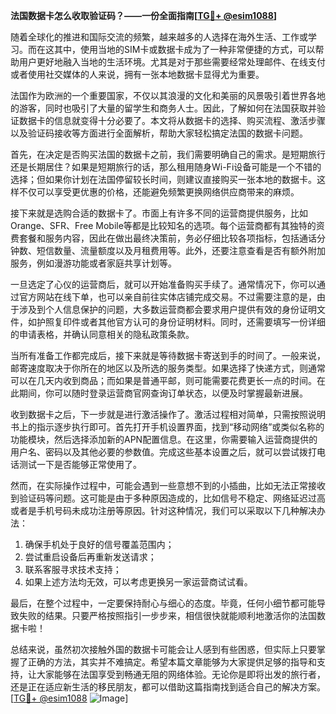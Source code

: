 **法国数据卡怎么收取验证码？——一份全面指南[[TG💪+ @esim1088](https://t.me/s/esim1088)]**

随着全球化的推进和国际交流的频繁，越来越多的人选择在海外生活、工作或学习。而在这其中，使用当地的SIM卡或数据卡成为了一种非常便捷的方式，可以帮助用户更好地融入当地的生活环境。尤其是对于那些需要经常处理邮件、在线支付或者使用社交媒体的人来说，拥有一张本地数据卡显得尤为重要。

法国作为欧洲的一个重要国家，不仅以其浪漫的文化和美丽的风景吸引着世界各地的游客，同时也吸引了大量的留学生和商务人士。因此，了解如何在法国获取并验证数据卡的信息就变得十分必要了。本文将从数据卡的选择、购买流程、激活步骤以及验证码接收等方面进行全面解析，帮助大家轻松搞定法国的数据卡问题。

首先，在决定是否购买法国的数据卡之前，我们需要明确自己的需求。是短期旅行还是长期居住？如果是短期旅行的话，那么租用随身Wi-Fi设备可能是一个不错的选择；但如果你计划在法国停留较长时间，则建议直接购买一张本地的数据卡。这样不仅可以享受更优惠的价格，还能避免频繁更换网络供应商带来的麻烦。

接下来就是选购合适的数据卡了。市面上有许多不同的运营商提供服务，比如Orange、SFR、Free Mobile等都是比较知名的选项。每个运营商都有其独特的资费套餐和服务内容，因此在做出最终决策前，务必仔细比较各项指标，包括通话分钟数、短信数量、流量额度以及月租费用等。此外，还要注意查看是否有额外附加服务，例如漫游功能或者家庭共享计划等。

一旦选定了心仪的运营商后，就可以开始准备购买手续了。通常情况下，你可以通过官方网站在线下单，也可以亲自前往实体店铺完成交易。不过需要注意的是，由于涉及到个人信息保护的问题，大多数运营商都会要求用户提供有效的身份证明文件，如护照复印件或者其他官方认可的身份证明材料。同时，还需要填写一份详细的申请表格，并确认同意相关的隐私政策条款。

当所有准备工作都完成后，接下来就是等待数据卡寄送到手的时间了。一般来说，邮寄速度取决于你所在的地区以及所选的服务类型。如果选择了快递方式，则通常可以在几天内收到商品；而如果是普通平邮，则可能需要花费更长一点的时间。在此期间，你可以随时登录运营商官网查询订单状态，以便及时掌握最新进展。

收到数据卡之后，下一步就是进行激活操作了。激活过程相对简单，只需按照说明书上的指示逐步执行即可。首先打开手机设置界面，找到“移动网络”或类似名称的功能模块，然后选择添加新的APN配置信息。在这里，你需要输入运营商提供的用户名、密码以及其他必要的参数值。完成这些基本设置之后，就可以尝试拨打电话测试一下是否能够正常使用了。

然而，在实际操作过程中，可能会遇到一些意想不到的小插曲，比如无法正常接收到验证码等问题。这可能是由于多种原因造成的，比如信号不稳定、网络延迟过高或者是手机号码未成功注册等原因。针对这种情况，我们可以采取以下几种解决办法：

1. 确保手机处于良好的信号覆盖范围内；
2. 尝试重启设备后再重新发送请求；
3. 联系客服寻求技术支持；
4. 如果上述方法均无效，可以考虑更换另一家运营商试试看。

最后，在整个过程中，一定要保持耐心与细心的态度。毕竟，任何小细节都可能导致失败的结果。只要严格按照指引一步步来，相信很快就能顺利地激活你的法国数据卡啦！

总结来说，虽然初次接触外国的数据卡可能会让人感到有些困惑，但实际上只要掌握了正确的方法，其实并不难搞定。希望本篇文章能够为大家提供足够的指导和支持，让大家能够在法国享受到畅通无阻的网络体验。无论你是即将出发的旅行者，还是正在适应新生活的移民朋友，都可以借助这篇指南找到适合自己的解决方案。[[TG💪+ @esim1088](https://t.me/s/esim1088) ![Image](https://i.postimg.cc/4NQfJmqS/Snipaste-2025-05-13-00-14-12.png)]